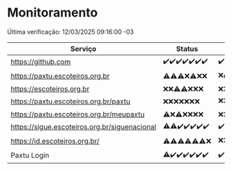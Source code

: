 # Monitoramento

Última verificação: 12/03/2025 09:16:00 -03

|Serviço|Status|Últimas 24h|
|---|---|---|
|https://github.com|<span title="2025-03-05: OK=23">✔️</span><span title="2025-03-06: OK=23">✔️</span><span title="2025-03-07: OK=23">✔️</span><span title="2025-03-08: OK=24">✔️</span><span title="2025-03-09: OK=24">✔️</span><span title="2025-03-10: OK=24">✔️</span><span title="2025-03-11: OK=11">✔️</span>|<span title="11/03/2025 09:16:00 -03 : 200">✔️</span><span title="11/03/2025 10:18:00 -03 : 200">✔️</span><span title="11/03/2025 11:09:00 -03 : 200">✔️</span><span title="11/03/2025 12:09:00 -03 : 200">✔️</span><span title="11/03/2025 13:11:00 -03 : 200">✔️</span><span title="11/03/2025 14:08:00 -03 : 200">✔️</span><span title="11/03/2025 15:12:00 -03 : 200">✔️</span><span title="11/03/2025 16:07:00 -03 : 200">✔️</span><span title="11/03/2025 17:09:00 -03 : 200">✔️</span><span title="11/03/2025 18:06:00 -03 : 200">✔️</span><span title="11/03/2025 19:08:00 -03 : 200">✔️</span><span title="11/03/2025 20:08:00 -03 : 200">✔️</span><span title="11/03/2025 21:42:00 -03 : 200">✔️</span><span title="11/03/2025 23:14:00 -03 : 200">✔️</span><span title="12/03/2025 00:19:00 -03 : 200">✔️</span><span title="12/03/2025 01:10:00 -03 : 200">✔️</span><span title="12/03/2025 02:09:00 -03 : 200">✔️</span><span title="12/03/2025 03:13:00 -03 : 200">✔️</span><span title="12/03/2025 04:09:00 -03 : 200">✔️</span><span title="12/03/2025 05:12:00 -03 : 200">✔️</span><span title="12/03/2025 06:09:00 -03 : 200">✔️</span><span title="12/03/2025 07:09:00 -03 : 200">✔️</span><span title="12/03/2025 08:07:00 -03 : 200">✔️</span><span title="12/03/2025 09:16:00 -03 : 200">✔️</span>|
|https://paxtu.escoteiros.org.br|<span title="2025-03-05: OK=3, Falhas=20">⚠️</span><span title="2025-03-06: OK=3, Falhas=20">⚠️</span><span title="2025-03-07: OK=4, Falhas=19">⚠️</span><span title="2025-03-08: Falhas=24">❌</span><span title="2025-03-09: OK=2, Falhas=22">⚠️</span><span title="2025-03-10: Falhas=24">❌</span><span title="2025-03-11: Falhas=11">❌</span>|<span title="11/03/2025 09:16:00 -03 : 403">❌</span><span title="11/03/2025 10:18:00 -03 : 200">✔️</span><span title="11/03/2025 11:09:00 -03 : 403">❌</span><span title="11/03/2025 12:09:00 -03 : 403">❌</span><span title="11/03/2025 13:11:00 -03 : 403">❌</span><span title="11/03/2025 14:08:00 -03 : 403">❌</span><span title="11/03/2025 15:12:00 -03 : 403">❌</span><span title="11/03/2025 16:07:00 -03 : 403">❌</span><span title="11/03/2025 17:09:00 -03 : 403">❌</span><span title="11/03/2025 18:06:00 -03 : 403">❌</span><span title="11/03/2025 19:08:00 -03 : 403">❌</span><span title="11/03/2025 20:08:00 -03 : 403">❌</span><span title="11/03/2025 21:42:00 -03 : 403">❌</span><span title="11/03/2025 23:14:00 -03 : 403">❌</span><span title="12/03/2025 00:19:00 -03 : 403">❌</span><span title="12/03/2025 01:10:00 -03 : 403">❌</span><span title="12/03/2025 02:09:00 -03 : 403">❌</span><span title="12/03/2025 03:13:00 -03 : 403">❌</span><span title="12/03/2025 04:09:00 -03 : 403">❌</span><span title="12/03/2025 05:12:00 -03 : 403">❌</span><span title="12/03/2025 06:09:00 -03 : 403">❌</span><span title="12/03/2025 07:09:00 -03 : 200">✔️</span><span title="12/03/2025 08:07:00 -03 : 403">❌</span><span title="12/03/2025 09:16:00 -03 : 403">❌</span>|
|https://escoteiros.org.br|<span title="2025-03-05: Falhas=23">❌</span><span title="2025-03-06: Falhas=23">❌</span><span title="2025-03-07: OK=1, Falhas=22">⚠️</span><span title="2025-03-08: OK=1, Falhas=23">⚠️</span><span title="2025-03-09: Falhas=24">❌</span><span title="2025-03-10: Falhas=24">❌</span><span title="2025-03-11: Falhas=11">❌</span>|<span title="11/03/2025 09:16:00 -03 : 403">❌</span><span title="11/03/2025 10:18:00 -03 : 403">❌</span><span title="11/03/2025 11:09:00 -03 : 403">❌</span><span title="11/03/2025 12:09:00 -03 : 403">❌</span><span title="11/03/2025 13:11:00 -03 : 403">❌</span><span title="11/03/2025 14:08:00 -03 : 403">❌</span><span title="11/03/2025 15:12:00 -03 : 403">❌</span><span title="11/03/2025 16:07:00 -03 : 403">❌</span><span title="11/03/2025 17:09:00 -03 : 403">❌</span><span title="11/03/2025 18:06:00 -03 : 403">❌</span><span title="11/03/2025 19:08:00 -03 : 403">❌</span><span title="11/03/2025 20:08:00 -03 : 403">❌</span><span title="11/03/2025 21:42:00 -03 : 403">❌</span><span title="11/03/2025 23:14:00 -03 : 403">❌</span><span title="12/03/2025 00:19:00 -03 : 403">❌</span><span title="12/03/2025 01:10:00 -03 : 403">❌</span><span title="12/03/2025 02:09:00 -03 : 403">❌</span><span title="12/03/2025 03:13:00 -03 : 403">❌</span><span title="12/03/2025 04:09:00 -03 : 403">❌</span><span title="12/03/2025 05:12:00 -03 : 403">❌</span><span title="12/03/2025 06:09:00 -03 : 403">❌</span><span title="12/03/2025 07:09:00 -03 : 403">❌</span><span title="12/03/2025 08:07:00 -03 : 403">❌</span><span title="12/03/2025 09:16:00 -03 : 403">❌</span>|
|https://paxtu.escoteiros.org.br/paxtu|<span title="2025-03-05: Falhas=23">❌</span><span title="2025-03-06: Falhas=23">❌</span><span title="2025-03-07: Falhas=23">❌</span><span title="2025-03-08: Falhas=24">❌</span><span title="2025-03-09: Falhas=24">❌</span><span title="2025-03-10: Falhas=24">❌</span><span title="2025-03-11: Falhas=11">❌</span>|<span title="11/03/2025 09:16:00 -03 : 403">❌</span><span title="11/03/2025 10:18:00 -03 : 403">❌</span><span title="11/03/2025 11:09:00 -03 : 403">❌</span><span title="11/03/2025 12:09:00 -03 : 403">❌</span><span title="11/03/2025 13:11:00 -03 : 403">❌</span><span title="11/03/2025 14:08:00 -03 : 403">❌</span><span title="11/03/2025 15:12:00 -03 : 403">❌</span><span title="11/03/2025 16:07:00 -03 : 403">❌</span><span title="11/03/2025 17:09:00 -03 : 403">❌</span><span title="11/03/2025 18:06:00 -03 : 403">❌</span><span title="11/03/2025 19:08:00 -03 : 403">❌</span><span title="11/03/2025 20:08:00 -03 : 403">❌</span><span title="11/03/2025 21:42:00 -03 : 403">❌</span><span title="11/03/2025 23:14:00 -03 : 403">❌</span><span title="12/03/2025 00:19:00 -03 : 403">❌</span><span title="12/03/2025 01:10:00 -03 : 403">❌</span><span title="12/03/2025 02:09:00 -03 : 403">❌</span><span title="12/03/2025 03:13:00 -03 : 403">❌</span><span title="12/03/2025 04:09:00 -03 : 403">❌</span><span title="12/03/2025 05:12:00 -03 : 403">❌</span><span title="12/03/2025 06:09:00 -03 : 403">❌</span><span title="12/03/2025 07:09:00 -03 : 403">❌</span><span title="12/03/2025 08:07:00 -03 : 403">❌</span><span title="12/03/2025 09:16:00 -03 : 200">✔️</span>|
|https://paxtu.escoteiros.org.br/meupaxtu|<span title="2025-03-05: OK=1, Falhas=22">⚠️</span><span title="2025-03-06: Falhas=23">❌</span><span title="2025-03-07: OK=1, Falhas=22">⚠️</span><span title="2025-03-08: Falhas=24">❌</span><span title="2025-03-09: Falhas=24">❌</span><span title="2025-03-10: Falhas=24">❌</span><span title="2025-03-11: Falhas=11">❌</span>|<span title="11/03/2025 09:16:00 -03 : 403">❌</span><span title="11/03/2025 10:18:00 -03 : 403">❌</span><span title="11/03/2025 11:09:00 -03 : 403">❌</span><span title="11/03/2025 12:09:00 -03 : 403">❌</span><span title="11/03/2025 13:11:00 -03 : 403">❌</span><span title="11/03/2025 14:08:00 -03 : 403">❌</span><span title="11/03/2025 15:12:00 -03 : 403">❌</span><span title="11/03/2025 16:07:00 -03 : 403">❌</span><span title="11/03/2025 17:09:00 -03 : 403">❌</span><span title="11/03/2025 18:06:00 -03 : 403">❌</span><span title="11/03/2025 19:08:00 -03 : 403">❌</span><span title="11/03/2025 20:08:00 -03 : 403">❌</span><span title="11/03/2025 21:42:00 -03 : 403">❌</span><span title="11/03/2025 23:14:00 -03 : 403">❌</span><span title="12/03/2025 00:19:00 -03 : 403">❌</span><span title="12/03/2025 01:10:00 -03 : 403">❌</span><span title="12/03/2025 02:09:00 -03 : 403">❌</span><span title="12/03/2025 03:13:00 -03 : 403">❌</span><span title="12/03/2025 04:09:00 -03 : 403">❌</span><span title="12/03/2025 05:12:00 -03 : 403">❌</span><span title="12/03/2025 06:09:00 -03 : 403">❌</span><span title="12/03/2025 07:09:00 -03 : 403">❌</span><span title="12/03/2025 08:07:00 -03 : 403">❌</span><span title="12/03/2025 09:16:00 -03 : 403">❌</span>|
|https://sigue.escoteiros.org.br/siguenacional|<span title="2025-03-05: OK=22, Falhas=1">⚠️</span><span title="2025-03-06: OK=22, Falhas=1">⚠️</span><span title="2025-03-07: OK=23">✔️</span><span title="2025-03-08: OK=24">✔️</span><span title="2025-03-09: OK=24">✔️</span><span title="2025-03-10: OK=24">✔️</span><span title="2025-03-11: OK=11">✔️</span>|<span title="11/03/2025 09:16:00 -03 : 200">✔️</span><span title="11/03/2025 10:18:00 -03 : 200">✔️</span><span title="11/03/2025 11:09:00 -03 : 0">❌</span><span title="11/03/2025 12:09:00 -03 : 200">✔️</span><span title="11/03/2025 13:11:00 -03 : 200">✔️</span><span title="11/03/2025 14:08:00 -03 : 200">✔️</span><span title="11/03/2025 15:12:00 -03 : 200">✔️</span><span title="11/03/2025 16:07:00 -03 : 200">✔️</span><span title="11/03/2025 17:09:00 -03 : 200">✔️</span><span title="11/03/2025 18:06:00 -03 : 200">✔️</span><span title="11/03/2025 19:08:00 -03 : 200">✔️</span><span title="11/03/2025 20:08:00 -03 : 200">✔️</span><span title="11/03/2025 21:42:00 -03 : 200">✔️</span><span title="11/03/2025 23:14:00 -03 : 200">✔️</span><span title="12/03/2025 00:19:00 -03 : 200">✔️</span><span title="12/03/2025 01:10:00 -03 : 200">✔️</span><span title="12/03/2025 02:09:00 -03 : 200">✔️</span><span title="12/03/2025 03:13:00 -03 : 200">✔️</span><span title="12/03/2025 04:09:00 -03 : 200">✔️</span><span title="12/03/2025 05:12:00 -03 : 200">✔️</span><span title="12/03/2025 06:09:00 -03 : 200">✔️</span><span title="12/03/2025 07:09:00 -03 : 200">✔️</span><span title="12/03/2025 08:07:00 -03 : 200">✔️</span><span title="12/03/2025 09:16:00 -03 : 200">✔️</span>|
|https://id.escoteiros.org.br/|<span title="2025-03-05: OK=5, Falhas=18">⚠️</span><span title="2025-03-06: OK=2, Falhas=21">⚠️</span><span title="2025-03-07: OK=1, Falhas=22">⚠️</span><span title="2025-03-08: OK=1, Falhas=23">⚠️</span><span title="2025-03-09: OK=4, Falhas=20">⚠️</span><span title="2025-03-10: OK=1, Falhas=23">⚠️</span><span title="2025-03-11: Falhas=11">❌</span>|<span title="11/03/2025 09:16:00 -03 : 403">❌</span><span title="11/03/2025 10:18:00 -03 : 403">❌</span><span title="11/03/2025 11:09:00 -03 : 403">❌</span><span title="11/03/2025 12:09:00 -03 : 403">❌</span><span title="11/03/2025 13:11:00 -03 : 403">❌</span><span title="11/03/2025 14:08:00 -03 : 403">❌</span><span title="11/03/2025 15:12:00 -03 : 403">❌</span><span title="11/03/2025 16:07:00 -03 : 403">❌</span><span title="11/03/2025 17:09:00 -03 : 403">❌</span><span title="11/03/2025 18:06:00 -03 : 403">❌</span><span title="11/03/2025 19:08:00 -03 : 403">❌</span><span title="11/03/2025 20:08:00 -03 : 403">❌</span><span title="11/03/2025 21:42:00 -03 : 403">❌</span><span title="11/03/2025 23:14:00 -03 : 403">❌</span><span title="12/03/2025 00:19:00 -03 : 403">❌</span><span title="12/03/2025 01:10:00 -03 : 200">✔️</span><span title="12/03/2025 02:09:00 -03 : 403">❌</span><span title="12/03/2025 03:13:00 -03 : 403">❌</span><span title="12/03/2025 04:09:00 -03 : 403">❌</span><span title="12/03/2025 05:12:00 -03 : 403">❌</span><span title="12/03/2025 06:09:00 -03 : 403">❌</span><span title="12/03/2025 07:09:00 -03 : 403">❌</span><span title="12/03/2025 08:07:00 -03 : 403">❌</span><span title="12/03/2025 09:16:00 -03 : 403">❌</span>|
|Paxtu Login|<span title="2025-03-05: OK=22, Falhas=1">⚠️</span><span title="2025-03-06: OK=23">✔️</span><span title="2025-03-07: OK=23">✔️</span><span title="2025-03-08: OK=24">✔️</span><span title="2025-03-09: OK=24">✔️</span><span title="2025-03-10: OK=24">✔️</span><span title="2025-03-11: OK=11">✔️</span>|<span title="11/03/2025 09:16:00 -03 : 200">✔️</span><span title="11/03/2025 10:18:00 -03 : 200">✔️</span><span title="11/03/2025 11:09:00 -03 : 504">❌</span><span title="11/03/2025 12:09:00 -03 : 200">✔️</span><span title="11/03/2025 13:11:00 -03 : 200">✔️</span><span title="11/03/2025 14:08:00 -03 : 200">✔️</span><span title="11/03/2025 15:12:00 -03 : 200">✔️</span><span title="11/03/2025 16:07:00 -03 : 200">✔️</span><span title="11/03/2025 17:09:00 -03 : 200">✔️</span><span title="11/03/2025 18:06:00 -03 : 200">✔️</span><span title="11/03/2025 19:08:00 -03 : 200">✔️</span><span title="11/03/2025 20:08:00 -03 : 200">✔️</span><span title="11/03/2025 21:42:00 -03 : 200">✔️</span><span title="11/03/2025 23:14:00 -03 : 200">✔️</span><span title="12/03/2025 00:19:00 -03 : 200">✔️</span><span title="12/03/2025 01:10:00 -03 : 200">✔️</span><span title="12/03/2025 02:09:00 -03 : 200">✔️</span><span title="12/03/2025 03:13:00 -03 : 200">✔️</span><span title="12/03/2025 04:09:00 -03 : 200">✔️</span><span title="12/03/2025 05:12:00 -03 : 200">✔️</span><span title="12/03/2025 06:09:00 -03 : 200">✔️</span><span title="12/03/2025 07:09:00 -03 : 200">✔️</span><span title="12/03/2025 08:07:00 -03 : 200">✔️</span><span title="12/03/2025 09:16:00 -03 : 200">✔️</span>|
